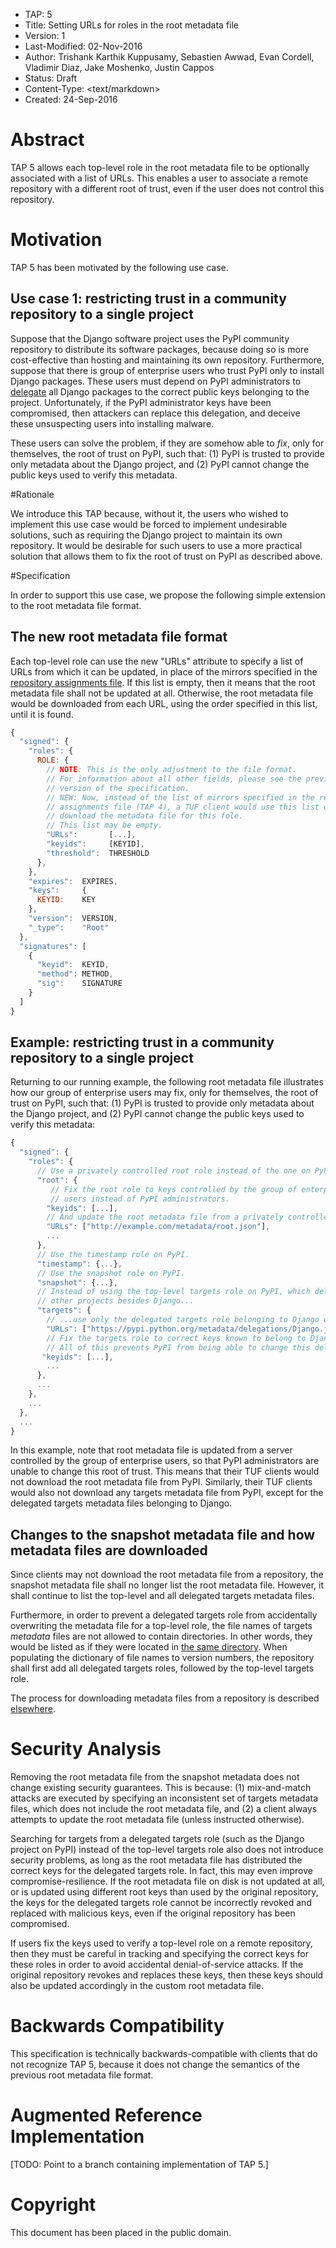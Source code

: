 * TAP: 5
* Title: Setting URLs for roles in the root metadata file
* Version: 1
* Last-Modified: 02-Nov-2016
* Author: Trishank Karthik Kuppusamy, Sebastien Awwad, Evan Cordell,
          Vladimir Diaz, Jake Moshenko, Justin Cappos
* Status: Draft
* Content-Type: <text/markdown>
* Created: 24-Sep-2016

# Abstract

TAP 5 allows each top-level role in the root metadata file to be optionally
associated with a list of URLs.
This enables a user to associate a remote repository with a different root of
trust, even if the user does not control this repository.

# Motivation

TAP 5 has been motivated by the following use case.

## Use case 1: restricting trust in a community repository to a single project

Suppose that the Django software project uses the PyPI community repository to
distribute its software packages, because doing so is more cost-effective than
hosting and maintaining its own repository.
Furthermore, suppose that there is group of enterprise users who trust PyPI only
to install Django packages.
These users must depend on PyPI administrators to
[delegate]((http://isis.poly.edu/~jcappos/papers/kuppusamy_nsdi_16.pdf))
all Django packages to the correct public keys belonging to the project.
Unfortunately, if the PyPI administrator keys have been compromised, then
attackers can replace this delegation, and deceive these unsuspecting users into
installing malware.

These users can solve the problem, if they are somehow able to _fix_, only for
themselves, the root of trust on PyPI, such that: (1) PyPI is trusted to provide
only metadata about the Django project, and (2) PyPI cannot change the public
keys used to verify this metadata.

#Rationale

We introduce this TAP because, without it, the users who wished to implement
this use case would be forced to implement undesirable solutions, such as
requiring the Django project to maintain its own repository.
It would be desirable for such users to use a more practical solution that
allows them to fix the root of trust on PyPI as described above.

#Specification

In order to support this use case, we propose the following simple extension to
the root metadata file format.

## The new root metadata file format

Each top-level role can use the new "URLs" attribute to specify a list of
URLs from which it can be updated, in place of the mirrors specified in the
[repository assignments file](tap4.md).
If this list is empty, then it means that the root metadata file shall not be
updated at all.
Otherwise, the root metadata file would be downloaded from each URL, using the
order specified in this list, until it is found.

```Javascript
{
  "signed": {
    "roles": {
      ROLE: {
        // NOTE: This is the only adjustment to the file format.
        // For information about all other fields, please see the previous
        // version of the specification.
        // NEW: Now, instead of the list of mirrors specified in the repository
        // assignments file (TAP 4), a TUF client would use this list of URLs to
        // download the metadata file for this fole.
        // This list may be empty.
        "URLs":       [...],
        "keyids":     [KEYID],
        "threshold":  THRESHOLD
      },
    },
    "expires":  EXPIRES,
    "keys":     {
      KEYID:    KEY
    },
    "version":  VERSION,
    "_type":    "Root"
  },
  "signatures": [
    {
      "keyid":  KEYID,
      "method": METHOD,
      "sig":    SIGNATURE
    }
  ]
}
```

## Example: restricting trust in a community repository to a single project

Returning to our running example, the following root metadata file illustrates
how our group of enterprise users may fix, only for themselves, the root of
trust on PyPI, such that: (1) PyPI is trusted to provide only metadata about the
Django project, and (2) PyPI cannot change the public keys used to verify this
metadata:

```Javascript
{
  "signed": {
    "roles": {
      // Use a privately controlled root role instead of the one on PyPI.
      "root": {
         // Fix the root role to keys controlled by the group of enterprise
         // users instead of PyPI administrators.
        "keyids": [...],
        // And update the root metadata file from a privately controlled server.
        "URLs": ["http://example.com/metadata/root.json"],
        ...
      },
      // Use the timestamp role on PyPI.
      "timestamp": {...},
      // Use the snapshot role on PyPI.
      "snapshot": {...},
      // Instead of using the top-level targets role on PyPI, which delegates to
      // other projects besides Django...
      "targets": {
        // ...use only the delegated targets role belonging to Django on PyPI.
        "URLs": ["https://pypi.python.org/metadata/delegations/Django.json"],
        // Fix the targets role to correct keys known to belong to Django.
        // All of this prevents PyPI from being able to change this delegation.
       "keyids": [...],
        ...
      },
      ...
    },
    ...
  },
  ...
}
```

In this example, note that root metadata file is updated from a server
controlled by the group of enterprise users, so that PyPI administrators are
unable to change this root of trust.
This means that their TUF clients would not download the root metadata file from
PyPI.
Similarly, their TUF clients would also not download any targets metadata file
from PyPI, except for the delegated targets metadata files belonging to Django.

## Changes to the snapshot metadata file and how metadata files are downloaded

Since clients may not download the root metadata file from a repository, the
snapshot metadata file shall no longer list the root metadata file.
However, it shall continue to list the top-level and all delegated targets
metadata files.

Furthermore, in order to prevent a delegated targets role from accidentally
overwriting the metadata file for a top-level role, the file names of targets
_metadata_ files are not allowed to contain directories.
In other words, they would be listed as if they were located in [the same directory](tap4.md#metadata-and-targets-layout-on-repositories).
When populating the dictionary of file names to version numbers, the repository
shall first add all delegated targets roles, followed by the top-level targets
role.

The process for downloading metadata files from a repository is described
[elsewhere](tap4.md#downloading-metadata-and-target-files).

# Security Analysis

Removing the root metadata file from the snapshot metadata does not change
existing security guarantees.
This is because: (1) mix-and-match attacks are executed by specifying an
inconsistent set of targets metadata files, which does not include the root
metadata file, and (2) a client always attempts to update the root metadata
file (unless instructed otherwise).

Searching for targets from a delegated targets role (such as the Django project
on PyPI) instead of the top-level targets role also does not introduce security
problems, as long as the root metadata file has distributed the correct keys for
the delegated targets role.
In fact, this may even improve compromise-resilience.
If the root metadata file on disk is not updated at all, or is updated using
different root keys than used by the original repository, the keys for the
delegated targets role cannot be incorrectly revoked and replaced with malicious
keys, even if the original repository has been compromised.

If users fix the keys used to verify a top-level role on a remote repository,
then they must be careful in tracking and specifying the correct keys for these
roles in order to avoid accidental denial-of-service attacks.
If the original repository revokes and replaces these keys, then these keys
should also be updated accordingly in the custom root metadata file.

# Backwards Compatibility

This specification is technically backwards-compatible with clients that do not
recognize TAP 5, because it does not change the semantics of the previous root
metadata file format.

# Augmented Reference Implementation

[TODO: Point to a branch containing implementation of TAP 5.]

# Copyright

This document has been placed in the public domain.
